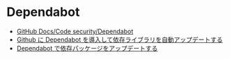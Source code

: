 # Dependabot

- [GitHub Docs/Code security/Dependabot](https://docs.github.com/ja/code-security/dependabot)
- [Github に Dependabot を導入して依存ライブラリを自動アップデートする](https://dev.classmethod.jp/articles/github-dependabot-2021/)
- [Dependabot で依存パッケージをアップデートする](https://qiita.com/takasp/items/c2907f2da855c207b8ef)
